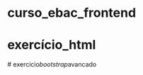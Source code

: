 # curso_ebac_frontend 
# exercício_html
#   e x e r c i c i o _ b o o t s t r a p _ a v a n c a d o  
 